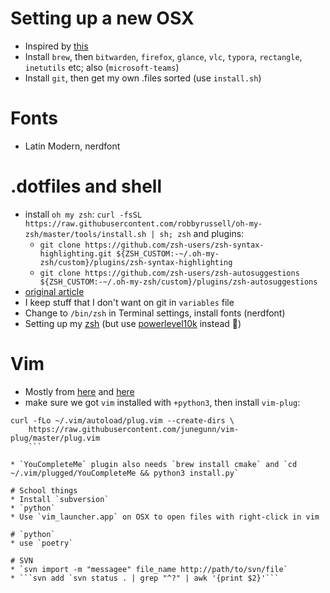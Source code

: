 # Setting up a new OSX
   * Inspired by [this](https://sourabhbajaj.com/mac-setup/)
   * Install `brew`, then `bitwarden`, `firefox`, `glance`, `vlc`, `typora`, `rectangle`, `inetutils` etc; also (`microsoft-teams`)
   * Install `git`, then get my own .files sorted (use `install.sh`)

# Fonts
   * Latin Modern, nerdfont

# .dotfiles and shell
   * install `oh my zsh`: `curl -fsSL https://raw.githubusercontent.com/robbyrussell/oh-my-zsh/master/tools/install.sh | sh; zsh` and plugins:
      * `git clone https://github.com/zsh-users/zsh-syntax-highlighting.git ${ZSH_CUSTOM:-~/.oh-my-zsh/custom}/plugins/zsh-syntax-highlighting`
      * `git clone https://github.com/zsh-users/zsh-autosuggestions ${ZSH_CUSTOM:-~/.oh-my-zsh/custom}/plugins/zsh-autosuggestions`
   * [original article](https://coderwall.com/p/ynu8xq/keep-your-dotfiles-in-git)
   * I keep stuff that I don't want on git in `variables` file
   * Change to `/bin/zsh` in Terminal settings, install fonts (nerdfont)
   * Setting up my [zsh](https://medium.com/@ivanaugustobd/your-terminal-can-be-much-much-more-productive-5256424658e8) (but use [powerlevel10k](https://medium.com/@shivam1/make-your-terminal-beautiful-and-fast-with-zsh-shell-and-powerlevel10k-6484461c6efb) instead 🐝)

# Vim
* Mostly from [here](https://dev.to/jones268/use-vim-as-a-python-ide-31e6) and [here](https://realpython.com/vim-and-python-a-match-made-in-heaven/#utf-8-support)
* make sure we got `vim` installed with `+python3`, then install `vim-plug`:

```
curl -fLo ~/.vim/autoload/plug.vim --create-dirs \
    https://raw.githubusercontent.com/junegunn/vim-plug/master/plug.vim
    ```

* `YouCompleteMe` plugin also needs `brew install cmake` and `cd ~/.vim/plugged/YouCompleteMe && python3 install.py`

# School things
* Install `subversion`
* `python`  
* Use `vim_launcher.app` on OSX to open files with right-click in vim

# `python`
* use `poetry`

# SVN
* `svn import -m "messagee" file_name http://path/to/svn/file`
* ```svn add `svn status . | grep "^?" | awk '{print $2}'```
